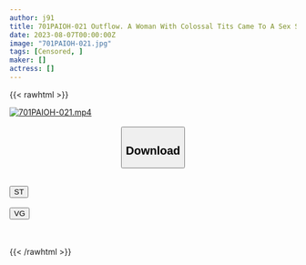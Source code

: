 ```yaml
---
author: j91
title: 701PAIOH-021 Outflow. A Woman With Colossal Tits Came To A Sex Shop For Women With A Monitor Discount, She Was Made To Melt Her Mind And Body By The Therapist, Begged For A Production, And Finally Got A Creampie, The Whole Story 2
date: 2023-08-07T00:00:00Z
image: "701PAIOH-021.jpg"
tags: [Censored, ]
maker: []
actress: []
---
```



{{< rawhtml >}}

<div class="video" data-videoid="A4lQZb8gGVtXqKq">
    <a href="javascript:;">
        <img src="https://my.j91.asia/posts/701PAIOH-021/701PAIOH-021.jpg" width="WIDTH" height="HEIGHT" alt="701PAIOH-021.mp4" loading="lazy">
    </a>
</div>

<script type="text/javascript" src="https://j91.asia/asset/on-demand-st.js"></script>

<br>
  <link rel="stylesheet" href="https://j91.asia/asset/bs5.css">
  
  <center>
  <button class="btn btn-primary" type="button" data-bs-toggle="collapse" data-bs-target=".multi-collapse" aria-expanded="false" aria-controls="multiCollapseExample1 multiCollapseExample2"><h2>Download</h2></button></center>
</p>
<div class="row">
  <div class="col">
    <div class="collapse multi-collapse" id="multiCollapseExample1">
      <div class="card card-body">
	      	      <br>
<div class="buttons">  
<a href="https://streamtape.to/v/A4lQZb8gGVtXqKq"><button class="btn-hover color-3"><i class="fa fa-download"></i> ST</button></a></div>
    </div>
  </div>
</div>
  <div class="col">
    <div class="collapse multi-collapse" id="multiCollapseExample2">
      <div class="card card-body">
	      <br>
<div class="buttons">
    <a href="https://vgembed.com/v/k3gG5qowKAE1N2b"><button class="btn-hover color-9"><i class="fa fa-download"></i> VG</button></a></div>
<br><br>
      </div>
    </div>
  </div>
</div>

{{< /rawhtml >}}